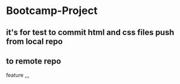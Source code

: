 # Bootcamp-Project
## it's for test to commit html and  css files push from local repo
 ## to remote repo 
feature ,,,